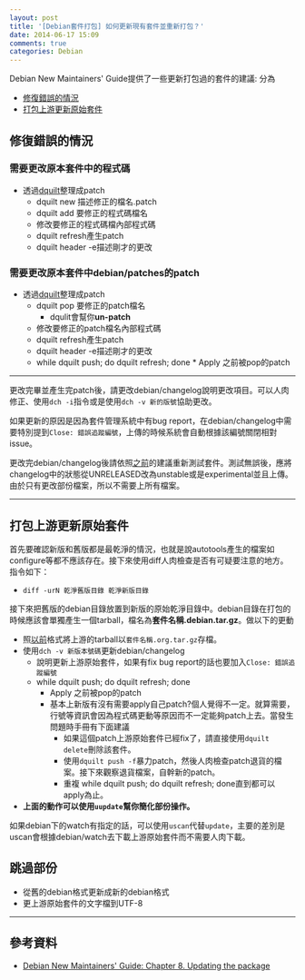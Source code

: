 ```yaml
---
layout: post
title: '[Debian套件打包] 如何更新現有套件並重新打包？'
date: 2014-06-17 15:09
comments: true
categories: Debian
---
```

Debian New Maintainers' Guide提供了一些更新打包過的套件的建議:
分為

* [修復錯誤的情況](#fix)
* [打包上游更新原始套件](#rel)

<a name="fix"></a>
---
## 修復錯誤的情況
### 需要更改原本套件中的程式碼

* 透過[dquilt](http://wen00072-blog.logdown.com/posts/204026-joined-his-patch-package-for-debian-packages)整理成patch
	* dquilt new 描述修正的檔名.patch
  * dquilt add 要修正的程式碼檔名
  * 修改要修正的程式碼檔內部程式碼
  * dquilt refresh產生patch
  * dquilt header -e描述剛才的更改

### 需要更改原本套件中debian/patches的patch

* 透過[dquilt](http://wen00072-blog.logdown.com/posts/204026-joined-his-patch-package-for-debian-packages)整理成patch
	* dquilt pop 要修正的patch檔名
  		* dqulit會幫你**un-patch**
  * 修改要修正的patch檔名內部程式碼
  * dquilt refresh產生patch
  * dquilt header -e描述剛才的更改
  * while dquilt push; do dquilt refresh; done
  		* Apply 之前被pop的patch

---
更改完畢並產生完patch後，請更改debian/changelog說明更改項目。可以人肉修正、使用`dch -i`指令或是使用`dch -v 新的版號`協助更改。

如果更新的原因是因為套件管理系統中有bug report，在debian/changelog中需要特別提到`Close: 錯誤追蹤編號`，上傳的時候系統會自動根據該編號關閉相對issue。

更改完debian/changelog後請依照[之前](https://www.debian.org/doc/manuals/maint-guide/build.en.html#completebuild)的建議重新測試套件。測試無誤後，應將changelog中的狀態從UNRELEASED改為unstable或是experimental並且上傳。由於只有更改部份檔案，所以不需要上所有檔案。

---
<a name="rel"></a>
## 打包上游更新原始套件
首先要確認新版和舊版都是最乾淨的情況，也就是說autotools產生的檔案如configure等都不應該存在。接下來使用diff人肉檢查是否有可疑要注意的地方。指令如下：

* `diff -urN 乾淨舊版目錄 乾淨新版目錄`

接下來把舊版的debian目錄放置到新版的原始乾淨目錄中。debian目錄在打包的時候應該會單獨產生一個tarball，檔名為**套件名稱.debian.tar.gz**。做以下的更動

* 照[以前](http://wen00072-blog.logdown.com/posts/201844-package-deb-packages-loose-style)格式將上游的tarball以`套件名稱.org.tar.gz`存檔。
* 使用`dch -v 新版本號碼`更新debian/changelog
	* 說明更新上游原始套件，如果有fix bug report的話也要加入`Close: 錯誤追蹤編號`
  * while dquilt push; do dquilt refresh; done
    * Apply 之前被pop的patch
    * 基本上新版有沒有需要apply自己patch?個人覺得不一定。就算需要，行號等資訊會因為程式碼更動等原因而不一定能夠patch上去。當發生問題時手冊有下面建議
      * 如果這個patch上游原始套件已經fix了，請直接使用`dquilt delete`刪除該套件。
      * 使用`dquilt push -f`暴力patch，然後人肉檢查patch退貨的檔案。接下來觀察退貨檔案，自幹新的patch。
      * 重複 while dquilt push; do dquilt refresh; done直到都可以apply為止。
* **上面的動作可以使用`uupdate`幫你簡化部份操作。** 

如果debian下的watch有指定的話，可以使用`uscan`代替`update`，主要的差別是uscan會根據debian/watch去下載上游原始套件而不需要人肉下載。


## 跳過部份

* 從舊的debian格式更新成新的debian格式
* 更上游原始套件的文字檔到UTF-8


---
## 參考資料

* [Debian New Maintainers' Guide: Chapter 8. Updating the package](https://www.debian.org/doc/manuals/maint-guide/update.en.html)
